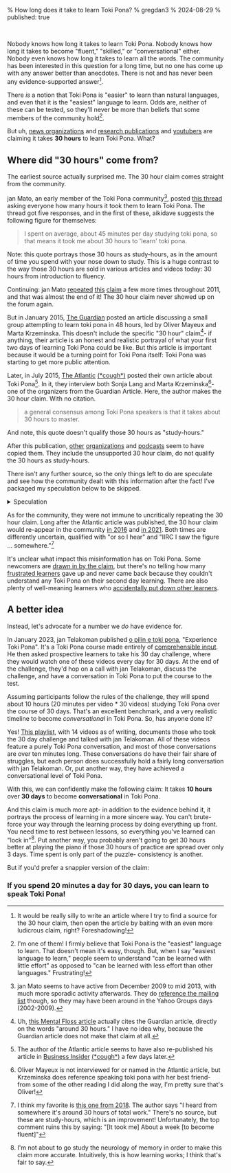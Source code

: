 % How long does it take to learn Toki Pona?
% gregdan3
% 2024-08-29
% published: true

<br>

Nobody knows how long it takes to learn Toki Pona. Nobody knows how long it takes to
become "fluent," "skilled," or
"conversational" either. Nobody even knows how long it takes to learn all the words. The community has been interested in this question for a long time, but no one has come up with any answer better than anecdotes. There is not and has never been any evidence-supported answer[^telakoman].

[^telakoman]: It would be really silly to write an article where I try to find a source for the 30 hour claim, then open the article by baiting with an even more ludicrous claim, right? Foreshadowing!

There _is_ a notion that Toki Pona is "easier" to learn than
natural languages, and even that it is the "easiest" language to learn. Odds are, neither of these can be tested, so they'll never be more than beliefs that some members of the community hold[^me_too].

[^me_too]:
    I'm one of them! I firmly believe that Toki Pona is the "easiest" language to
    learn. That doesn't mean it's easy, though. But, when I say
    "easiest language to learn," people seem to understand "can be learned with little effort" as
    opposed to "can be learned with less effort than other languages." Frustrating!

But uh, [news organizations](https://www.theatlantic.com/technology/archive/2015/07/toki-pona-smallest-language/398363/) and [research publications](https://jalt-publications.org/sites/default/files/pdf-article/jalt2023-pcp-027.pdf) and [youtubers](https://www.youtube.com/watch?v=_d6bGAw5yt8&t=16s) are claiming it takes
**30 hours** to learn Toki Pona. What?

## Where did "30 hours" come from?

The earliest source actually surprised me. The 30 hour claim comes straight from the community.

jan Mato, an early member of the Toki Pona community[^jan_mato_membership], posted [this thread](http://forums.tokipona.org/viewtopic.php?t=1801) asking everyone how many hours it took them to learn Toki Pona. The thread got five responses, and in the first of these, aikidave suggests the following figure for themselves:

[^jan_mato_membership]:
    jan Mato seems to have active from December 2009 to mid 2013,
    with much more sporadic activity afterwards. They do [reference the mailing list](http://forums.tokipona.org/viewtopic.php?p=10777&hilit=technology+mailing#p10777)
    though, so they may have been around in the Yahoo Groups days (2002-2009).

> I spent on average, about 45 minutes per day studying toki pona, so that means it took me about 30 hours to 'learn' toki pona.

Note: this quote portrays those 30 hours as study-hours, as in the amount of time you
spend with your nose down to study. This is a huge contrast to the way those 30
hours are sold in various
articles and videos today: 30 hours from introduction to fluency.

Continuing: jan Mato [repeated](http://forums.tokipona.org/viewtopic.php?p=10574&hilit=30+hours#p10574) [this](http://forums.tokipona.org/viewtopic.php?p=10777&hilit=30+hours#p10777) [claim](http://forums.tokipona.org/viewtopic.php?p=11117&hilit=30+hours#p11117) a few more times throughout 2011, and that was almost the end of it! The 30 hour claim never showed up on the forum again.

But in January 2015, [The Guardian](https://www.theguardian.com/education/2015/jan/08/toki-pona-invented-language-memrise) posted an article discussing a small group attempting to learn toki pona in 48 hours, led by Oliver Mayeux and Marta Krzeminska. This doesn't include the specific "30 hour" claim[^mental_floss]- if anything, their article is an honest and realistic portrayal of what your first two days of learning Toki Pona could be like. But this article is important because it would be a turning point for Toki Pona itself: Toki Pona was starting to get more public attention.

[^mental_floss]: Uh, [this Mental Floss article](https://www.mentalfloss.com/article/66403/language-only-123-words-less-more) actually cites the Guardian article, directly on the words "around 30 hours." I have no idea why, because the Guardian article does not make that claim at all.

Later, in July 2015, [The Atlantic](https://www.theatlantic.com/technology/archive/2015/07/toki-pona-smallest-language/398363/) [(\*cough\*)](https://www.archivebuttons.com/articles?article=https://www.theatlantic.com/technology/archive/2015/07/toki-pona-smallest-language/398363/) posted their own article about Toki Pona[^business_insider]. In it, they interview both Sonja Lang and Marta Krzeminska[^best_friend]- one of the organizers from the Guardian Article. Here, the author makes the 30 hour claim. With no citation.

[^business_insider]:
    The author of the Atlantic article seems to have also re-published his article in
    [Business Insider](https://www.businessinsider.com/the-worlds-smallest-language-has-only-100-words-and-you-can-say-almost-anything-2015-7) [(\*cough\*)](https://www.archivebuttons.com/articles?article=https://www.businessinsider.com/the-worlds-smallest-language-has-only-100-words-and-you-can-say-almost-anything-2015-7) a few days later.

[^best_friend]:
    Oliver Mayeux is not interviewed for or named in the Atlantic article, but Krzeminska does
    reference speaking toki pona with her best friend- from some of the other reading I
    did along the way, I'm pretty sure that's Oliver!

> a general consensus among Toki Pona speakers is that it takes about 30 hours to master.

And note, this quote doesn't qualify those 30 hours as "study-hours."

After this publication, [other](https://www.mentalfloss.com/article/66403/language-only-123-words-less-more) [organizations](https://www.scoopwhoop.com/language/toki-pona-worlds-smallest-language/) and [podcasts](https://www.theallusionist.org/transcripts/tokipona) seem to have copied them. They include the unsupported 30 hour claim, do not qualify the 30 hours as study-hours.

There isn't any further source, so the only things left to do are speculate and see how the community dealt with this information after the fact! I've packaged my speculation below to be skipped.

<details>
<summary>Speculation</summary>

Cynically, it's easy to believe that the author of the Atlantic article searched "how long does
it take to learn toki pona" and found one of jan Mato's forum posts. The author is
writing for a fairly prestigious publication, so I wouldn't be surprised if they were nervous about citing a random forum post. Instead, don't cite the source at all!.

Alternatively, it could have been Marta Krzeminska. There isn't evidence to support this
claim, but we are in speculation territory- "Marta" isn't terribly far from "Mato," and
jan Mato was the source for the 30 hour claim on the forum. Uh, that's it for evidence,
so this theory isn't looking good!

It could even have been Sonja Lang. As far as I'm aware, she has never made such a claim
either before or since, but [this Scoop Whoop article](https://www.scoopwhoop.com/language/toki-pona-worlds-smallest-language/) [warning: all the suggested articles are NSFW] _does_ attribute the 30 hour claim to her. It is also the only one to do so.

Unless the author of the article came forward to tell us, or Marta Krzeminska turned out to be jan Mato, we'll likely never know how or why the 30 hour claim on the forum jumped to being a 30 hour claim in a professional news publication.

</details>

As for the community, they were not immune to uncritically repeating the 30 hour claim. Long after the Atlantic article was published, the 30 hour claim would re-appear in the community [in 2016](https://www.reddit.com/r/tokipona/comments/5f0jzy/how_long_did_toki_pona_take_you_to_learn/ddxn7tw/) and [in 2021](https://www.reddit.com/r/tokipona/comments/o3zgf5/hi_im_new_to_toki_pona_and_im_curious_about_how/h2evvhx/). Both times are differently uncertain, qualified with "or so I hear" and "IIRC I saw the figure ... somewhere."[^my_favorite]

[^my_favorite]: I think my favorite is [this one from 2018](https://www.reddit.com/r/tokipona/comments/7avyn3/learning_toki_pona/). The author says "I heard from somewhere it's around 30 hours of total work." There's no source, but these are study-hours, which is an improvement! Unfortunately, the top comment ruins this by saying: "[It took me] About a week [to become fluent]"

It's unclear what impact this misinformation has on Toki Pona. Some newcomers are [drawn in by the claim](https://www.reddit.com/r/tokipona/comments/14vse6g/toki_mi_jan_kaan_mi_olin_toki_jan_sorry_for/jreces8/), but there's no telling how many [frustrated learners](https://www.reddit.com/r/tokipona/comments/1dsi4q1/things_you_wish_you_knew_when_you_started/lb4d0mj/) gave up and never came back because they couldn't understand any Toki Pona on their second day learning. There are also plenty of well-meaning learners who [accidentally put down other learners](https://www.reddit.com/r/tokipona/comments/1d4rm61/how_long_have_you_guys_been_learning_toki_pona/l6hz5qv/).

## A better idea

Instead, let's advocate for a number we _do_ have evidence for.

In January 2023, jan Telakoman published [o pilin e toki pona](https://www.youtube.com/playlist?list=PLwYL9_SRAk8EXSZPSTm9lm2kD_Z1RzUgm), "Experience Toki Pona". It's a Toki Pona course made entirely of [comprehensible input](https://en.wikipedia.org/wiki/Input_hypothesis). He then asked prospective learners to take his 30 day challenge, where they would watch one of these videos every day for 30 days. At the end of the challenge, they'd hop on a call with jan Telakoman, discuss the challenge, and have a conversation in Toki Pona to put the course to the test.

Assuming participants follow the rules of the challenge, they will spend about 10 hours (20 minutes per video \* 30 videos) studying Toki Pona over the course of 30 days. That's an excellent benchmark, and a very realistic timeline to become _conversational_ in Toki Pona. So, has anyone done it?

Yes! [This playlist](https://www.youtube.com/playlist?list=PLwYL9_SRAk8F1hpZqv-pTgtnAjtD4yAy5), with 14 videos as of writing, documents those who took the 30 day challenge and talked with jan Telakoman. All of these videos feature a purely Toki Pona conversation, and most of those conversations are over ten minutes long. These conversations do have their fair share of struggles, but each person does successfully hold a fairly long conversation with jan Telakoman. Or, put another way, they have achieved a conversational level of Toki Pona.

With this, we can confidently make the following claim: It takes **10 hours** over **30 days** to become **conversational** in Toki Pona.

And this claim is much more apt- in addition to the evidence behind it, it portrays
the process of learning in a more sincere way. You can't brute-force your way through
the learning process by doing everything up front. You need time to rest between lessons, so everything you've learned can "lock in"[^brain]. Put another way, you probably aren't going to get 30 hours better at playing the piano if those 30 hours of practice are spread over only 3 days. Time spent is only part of the puzzle- consistency is another.

[^brain]:
    I'm not about to go study the neurology of memory in order to make this claim
    more accurate. Intuitively, this is how learning works; I think that's fair to say.

But if you'd prefer a snappier version of the claim:

### If you spend **20 minutes a day** for **30 days**, you can learn to speak Toki Pona!

<!--

## How did I find this out?

In short: Working backwards! The rest of this article is a discussion of the research.
If all you wanted was the answer to the question in the title, you're good to go!

---

Sonja recently posted [that specific research publication](https://jalt-publications.org/sites/default/files/pdf-article/jalt2023-pcp-027.pdf), which follows a small group of Japanese students and professors as they learned Toki Pona. About two minutes into reading it, I got smacked in the face by this classic bit of misinformation:

> It is generally said to take only 30 hours to learn (Yuzbay, 2023).

Does following that trail lead us anywhere useful?

Following that citation brings you to [this Medium article by Elvira Yuzbay](https://elvirayuzbay.medium.com/how-much-can-you-say-with-137-words-18e80d47fbb), published January 27th 2023:

> It is estimated that it takes roughly 30 hours to master the language.

But she didn't provide any citation, so the trail immediately runs cold. Oops. But naturally,
we can [google](<https://en.wikipedia.org/wiki/Google_(verb)>) it.

---

Googling [toki pona "30 hours"](https://www.google.com/search?q=toki+pona+%2230+hours%22) takes you to several more uncited sources, such as [this reddit comment from 2021](https://www.reddit.com/r/tokipona/comments/o3zgf5/hi_im_new_to_toki_pona_and_im_curious_about_how/h2evvhx/) and [this one from 2016](https://www.reddit.com/r/tokipona/comments/5f0jzy/how_long_did_toki_pona_take_you_to_learn/ddxn7tw/).

> IIRC I saw the figure 30 hours for intermediate level reading and writing somewhere.

> The average time is around 30 hours or so I hear

You'll note that both of these comments make the same 30 hour claim with differing levels of certainty. I should stress: This is the sort of information that, if it had a source, would be trivial to search for and post a link to. I'd go even further and claim that, if such a study existed, Toki Pona would be in the news way more often.

Let's go further, then:

[June 27th 2017 in Jagran Josh](https://www.jagranjosh.com/general-knowledge/do-you-know-about-worlds-smallest-language-1498569438-1), which appears to be a news organization but named after and run by one person?:

> but speakers of the "Toki Pona" language believe that it takes only 30 hours to master this language.

No citation.

---

[February 25th 2016 in Scoop Whoop](https://www.scoopwhoop.com/language/toki-pona-worlds-smallest-language/) (warning: all the suggested articles are NSFW):

> And according to Lang it should take about 30 hours for an average person to speak the language fluently.

This one attributes the claim to Sonja Lang (and directly links her personal facebook
profile???? what???????), but doesn't specify where she supposedly made that claim.

---

[November 19th 2015 in The Allusionist](https://www.theallusionist.org/transcripts/tokipona):

> apparently you can become fluent in it with around 30 hours’ study.

This is a transcript of an interview with Sonja. You'd think that, if she made the 30
hour claim, it would be here? But nope, the interviewer says it, and Sonja doesn't say
anything about it.

---

[July 20th 2015 in Mental Floss](https://www.mentalfloss.com/article/66403/language-only-123-words-less-more):

> Other Toki Pona speakers have estimated that a fairly complete understanding of the language can be attained in around 30 hours.

This one has a citation to [this January 8th 2015 article in The Guardian] linked on the
phrase "around 30 hours", but that article does not make the specific 30 hour claim at all! And to be sure, [it hasn't been edited since its publication](https://web.archive.org/web/20150108222332/https://www.theguardian.com/education/2015/jan/08/toki-pona-invented-language-memrise).

I will grant, this article does indirectly claim you can make sentences and communicate by your second day of speaking Toki Pona. Honestly, that's probably true

---

[July 15th 2015 in The Atlantic](https://www.theatlantic.com/technology/archive/2015/07/toki-pona-smallest-language/398363/), posted . [It's behind a paywall](https://www.archivebuttons.com/articles?article=https://www.theatlantic.com/technology/archive/2015/07/toki-pona-smallest-language/398363/).

> a general consensus among Toki Pona speakers is that it takes about 30 hours to master.

Before we continue, I need note

as an aside: there are genuinely dozens of other news articles which parrot the same "general consensus" and "30 hours" data points. searching "toki pona" "30 hours" will show you articles from mental floss, the allusionist, that same atlantic article, a podcast called "this is criminal"

but the earliest source i can find is [here on the toki pona forum in january 2011](http://forums.tokipona.org/viewtopic.php?p=9984&hilit=about%2030%20hours#p9984)

> I spent on average, about 45 minutes per day studying toki pona, so that means it took me about 30 hours to 'learn' toki pona. (I was never any good at learning languages!)

the interesting thing about the comment is that the 30 hours is not portrayed as "30 hours from introduction to understanding" as the "30 hours" bit tends to be read, but instead as 30 hours _studying_! which, for achieving a basic level of conversational, might be achievable! like, my course and jan Telakoman's course combined are shorter than that, and telakoman has literal proof of the effectiveness of his course in several videos with those who took the 30 day challenge.

but i think [_this_ is the original source](http://forums.tokipona.org/viewtopic.php?p=11117&hilit=30%20hours%20according%20survey#p11117)

> You can learn all there is in about 30 hours of study (according to the survey on the forum)
> jan Mato references a "survey on the forum" which, if i'm not mistaken, is their own thread that i linked above in which... exactly one person said it took them 30 hours of study.

Although, it may be that they're referencing the [handful](http://forums.tokipona.org/viewtopic.php?p=10421&hilit=hours%20study#p10421) of [times](http://forums.tokipona.org/viewtopic.php?p=11337&hilit=hours%20study#p11337) they asked people too?

But they referenced the 30 hours bit [here in June 2011](http://forums.tokipona.org/viewtopic.php?p=10777&hilit=30%20hours#p10777), so I'm genuinely not sure!

In summary, uhh, one guy said it took him 30 hours to learn toki pona, jan Mato took that super seriously without much further evidence, and at some point news organizations began laundering that up to the point of being fact. Cynically, I'd assume whichever one of those previously mentioned news organizations just googled "How long does it take to learn toki pona" and found the exact posts by jan Mato that I was looking at, but didn't care to look any closer.

  -->

